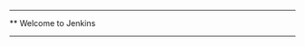 **********************************
** Welcome to Jenkins           
**********************************
